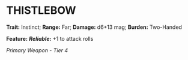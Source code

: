 ﻿# THISTLEBOW

**Trait:** Instinct; **Range:** Far; **Damage:** d6+13 mag; **Burden:** Two-Handed

**Feature:** ***Reliable:*** +1 to attack rolls

*Primary Weapon - Tier 4*
